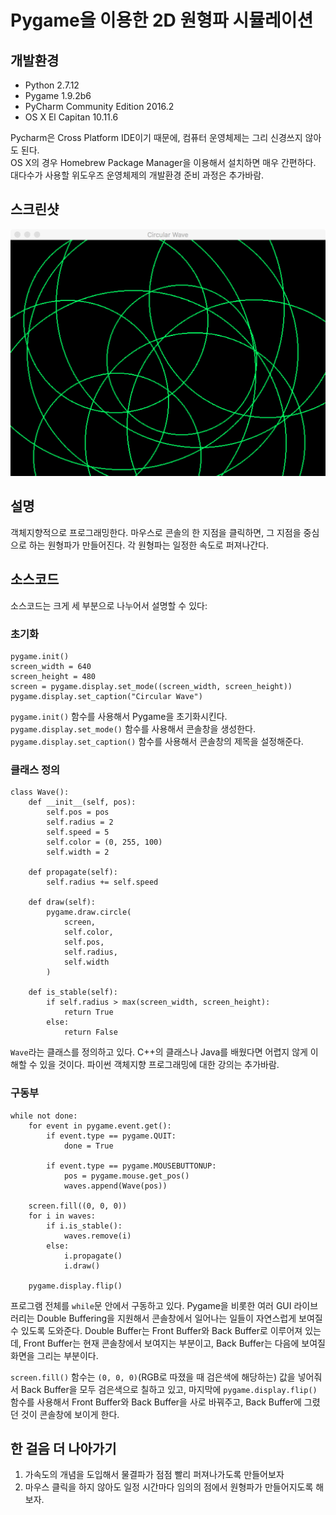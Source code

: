 # Pygame을 이용한 2D 원형파 시뮬레이션

## 개발환경
- Python 2.7.12
- Pygame 1.9.2b6
- PyCharm Community Edition 2016.2
- OS X El Capitan 10.11.6

Pycharm은 Cross Platform IDE이기 때문에, 컴퓨터 운영체제는 그리 신경쓰지 않아도 된다.  
OS X의 경우 Homebrew Package Manager을 이용해서 설치하면 매우 간편하다.  
대다수가 사용할 위도우즈 운영체제의 개발환경 준비 과정은 추가바람.

## 스크린샷

![Screenshot](./Circular_Wave_Screenshot.png)

## 설명

객체지향적으로 프로그래밍한다. 마우스로 콘솔의 한 지점을 클릭하면, 그 지점을 중심으로 하는 원형파가 만들어진다. 각 원형파는 일정한 속도로 퍼져나간다.

## 소스코드

소스코드는 크게 세 부분으로 나누어서 설명할 수 있다:

### 초기화

```
pygame.init()
screen_width = 640
screen_height = 480
screen = pygame.display.set_mode((screen_width, screen_height))
pygame.display.set_caption("Circular Wave")
```
`pygame.init()` 함수를 사용해서 Pygame을 초기화시킨다.  
`pygame.display.set_mode()` 함수를 사용해서 콘솔창을 생성한다.  
`pygame.display.set_caption()` 함수를 사용해서 콘솔창의 제목을 설정해준다.  

### 클래스 정의

```
class Wave():
    def __init__(self, pos):
        self.pos = pos
        self.radius = 2
        self.speed = 5
        self.color = (0, 255, 100)
        self.width = 2

    def propagate(self):
        self.radius += self.speed

    def draw(self):
        pygame.draw.circle(
            screen,
            self.color,
            self.pos,
            self.radius,
            self.width
        )

    def is_stable(self):
        if self.radius > max(screen_width, screen_height):
            return True
        else:
            return False
```

`Wave`라는 클래스를 정의하고 있다. C++의 클래스나 Java를 배웠다면 어렵지 않게 이해할 수 있을 것이다. 파이썬 객체지향 프로그래밍에 대한 강의는 추가바람.

### 구동부

```
while not done:
    for event in pygame.event.get():
        if event.type == pygame.QUIT:
            done = True

        if event.type == pygame.MOUSEBUTTONUP:
            pos = pygame.mouse.get_pos()
            waves.append(Wave(pos))

    screen.fill((0, 0, 0))
    for i in waves:
        if i.is_stable():
            waves.remove(i)
        else:
            i.propagate()
            i.draw()

    pygame.display.flip()
```

프로그램 전체를 `while`문 안에서 구동하고 있다. Pygame을 비롯한 여러 GUI 라이브러리는 Double Buffering을 지원해서 콘솔창에서 일어나는 일들이 자연스럽게 보여질 수 있도록 도와준다. Double Buffer는 Front Buffer와 Back Buffer로 이루어져 있는데, Front Buffer는 현재 콘솔창에서 보여지는 부분이고, Back Buffer는 다음에 보여질 화면을 그리는 부분이다.

`screen.fill()` 함수는 `(0, 0, 0)`(RGB로 따졌을 때 검은색에 해당하는) 값을 넣어줘서 Back Buffer을 모두 검은색으로 칠하고 있고, 마지막에 `pygame.display.flip()` 함수를 사용해서 Front Buffer와 Back Buffer을 사로 바꿔주고, Back Buffer에 그렸던 것이 콘솔창에 보이게 한다.

## 한 걸음 더 나아가기

1. 가속도의 개념을 도입해서 물결파가 점점 빨리 퍼져나가도록 만들어보자
2. 마우스 클릭을 하지 않아도 일정 시간마다 임의의 점에서 원형파가 만들어지도록 해보자.